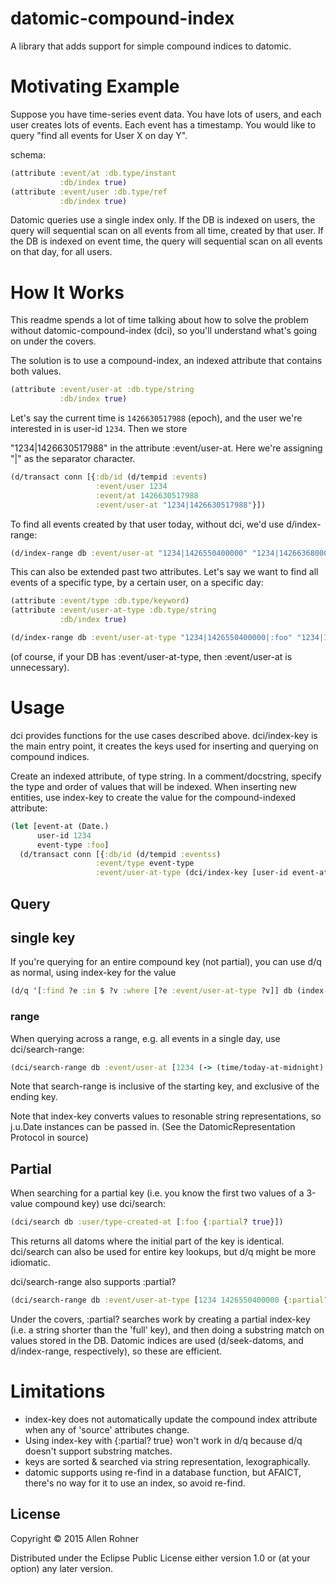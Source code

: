 # datomic-compound-index

A library that adds support for simple compound indices to datomic.

# Motivating Example

Suppose you have time-series event data. You have lots of users, and
each user creates lots of events. Each event has a timestamp. You
would like to query "find all events for User X on day Y".

schema:

```clojure
(attribute :event/at :db.type/instant
           :db/index true)
(attribute :event/user :db.type/ref
           :db/index true)
```

Datomic queries use a single index only. If the DB is indexed on users, the
query will sequential scan on all events from all time, created by
that user. If the DB is indexed on event time, the query will
sequential scan on all events on that day, for all users.

# How It Works

This readme spends a lot of time talking about how to solve the
problem without datomic-compound-index (dci), so you'll understand
what's going on under the covers.

The solution is to use a compound-index, an indexed attribute that contains both values.

```clojure
(attribute :event/user-at :db.type/string
           :db/index true)
```

Let's say the current time is `1426630517988` (epoch), and the user we're interested in is user-id `1234`. Then we store

"1234|1426630517988" in the attribute :event/user-at. Here we're assigning "|" as the separator character.

```clojure
(d/transact conn [{:db/id (d/tempid :events)
                   :event/user 1234
                   :event/at 1426630517988
                   :event/user-at "1234|1426630517988"}])
```

To find all events created by that user today, without dci, we'd use d/index-range:

```clojure
(d/index-range db :event/user-at "1234|1426550400000" "1234|1426636800000")
```

This can also be extended past two attributes. Let's say we want to find all events of a specific type, by a certain user, on a specific day:

```clojure
(attribute :event/type :db.type/keyword)
(attribute :event/user-at-type :db.type/string
           :db/index true)
```

```clojure
(d/index-range db :event/user-at-type "1234|1426550400000|:foo" "1234|1426636800000|:foo")
```

(of course, if your DB has :event/user-at-type, then :event/user-at is unnecessary).

# Usage

dci provides functions for the use cases described
above. dci/index-key is the main entry point, it creates the keys used
for inserting and querying on compound indices.

Create an indexed attribute, of type string. In a comment/docstring,
specify the type and order of values that will be indexed. When
inserting new entities, use index-key to create the value for the compound-indexed attribute:

```clojure
(let [event-at (Date.)
      user-id 1234
      event-type :foo]
  (d/transact conn [{:db/id (d/tempid :eventss)
                   :event/type event-type
                   :event/user-at-type (dci/index-key [user-id event-at event-type])}]))
```

## Query

## single key

If you're querying for an entire compound key (not partial), you can use d/q as normal, using index-key for the value

```clojure
(d/q '[:find ?e :in $ ?v :where [?e :event/user-at-type ?v]] db (index-key [:foo :bar :baz]))
```

### range

When querying across a range, e.g. all events in a single day, use dci/search-range:

```clojure
(dci/search-range db :event/user-at [1234 (-> (time/today-at-midnight) to-date)] [1234 (-> (time/today-at-midnight) (time/plus (time/days 1)) to-date)])
```

Note that search-range is inclusive of the starting key, and exclusive of the ending key.

Note that index-key converts values to resonable string representations, so j.u.Date instances can be passed in. (See the DatomicRepresentation Protocol in source)

## Partial
When searching for a partial key (i.e. you know the first two values of a 3-value compound key) use dci/search:

```clojure
(dci/search db :user/type-created-at [:foo {:partial? true}])
```
This returns all datoms where the initial part of the key is identical. dci/search can also be used for entire key lookups, but d/q might be more idiomatic.

dci/search-range also supports :partial?

```clojure
(dci/search-range db :event/user-at-type [1234 1426550400000 {:partial? true}] [1234 1426636800000 {:partial? true}])
```

Under the covers, :partial? searches work by creating a partial
index-key (i.e. a string shorter than the 'full' key), and then doing
a substring match on values stored in the DB. Datomic indices are used
(d/seek-datoms, and d/index-range, respectively), so these are
efficient.

# Limitations

- index-key does not automatically update the compound index attribute when any of 'source' attributes change.
- Using index-key with {:partial? true} won't work in d/q because d/q doesn't support substring matches.
- keys are sorted & searched via string representation, lexographically.
- datomic supports using re-find in a database function, but AFAICT, there's no way for it to use an index, so avoid re-find.

## License

Copyright © 2015 Allen Rohner

Distributed under the Eclipse Public License either version 1.0 or (at
your option) any later version.
